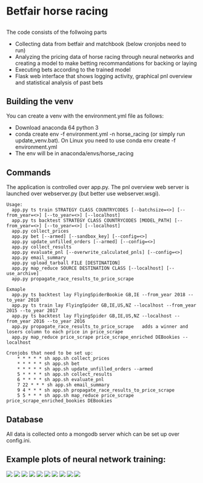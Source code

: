 # Betfair horse racing

##
The code consists of the follwoing parts
* Collecting data from betfair and matchbook (below cronjobs need to run)
* Analyzing the pricing data of horse racing through neural networks and creating a model to make betting recommandations for backing or laying
* Executing bets according to the trained model
* Flask web interface that shows logging activity, graphical pnl overview and statistical analysis of past bets

## Building the venv
You can create a venv with the environment.yml file as follows:

* Download anaconda 64 python 3
* conda create env -f environment.yml -n horse_racing (or simply run update_venv.bat). On Linux you need to use conda env create -f environment.yml
* The env will be in anaconda/envs/horse_racing

## Commands

The application is controlled over app.py. The pnl overview web server is launched over webserver.py (but better use webserver.wsgi).
```
Usage:
  app.py ts train STRATEGY CLASS COUNTRYCODES [--batchsize=<>] [--from_year=<>] [--to_year=<>] [--localhost]
  app.py ts backtest STRATEGY CLASS COUNTRYCODES [MODEL_PATH] [--from_year=<>] [--to_year=<>] [--localhost]
  app.py collect_prices
  app.py bet [--armed] [--sandbox_key] [--config=<>]
  app.py update_unfilled_orders [--armed] [--config=<>]
  app.py collect_results
  app.py evaluate_pnl [--overwrite_calculated_pnls] [--config=<>]
  app.py email_summary
  app.py upload_tarball FILE [DESTINATION]
  app.py map_reduce SOURCE DESTINATION CLASS [--localhost] [--use_archive]
  app.py propagate_race_results_to_price_scrape

Exmaple
  app.py ts backtest lay FlyingSpiderBookie GB,IE --from_year 2018 --to_year 2018`
  app.py ts train lay FlyingSpider GB,IE,US,NZ --localhost --from_year 2015 --to_year 2017
  app.py ts backtest lay FlyingSpider GB,IE,US,NZ --localhost --from_year 2016 --to_year 2016
  app.py propagate_race_results_to_price_scrape   adds a winner and losers column to each price in price_scrape
  app.py map_reduce price_scrape price_scrape_enriched DEBookies --localhost
```


```
Cronjobs that need to be set up:
    * * * * * sh app.sh collect_prices
    * * * * * sh app.sh bet
    * * * * * sh app.sh update_unfilled_orders --armed
    5 * * * * sh app.sh collect_results
    6 * * * * sh app.sh evaluate_pnl
    7 22 * * * sh app.sh email_summary
    9 4 * * * sh app.sh propagate_race_results_to_price_scrape
    5 5 * * * sh app.sh map_reduce price_scrape price_scrape_enriched_bookies DEBookies
```


## Database
All data is collected onto a mongodb server which can be set up over config.ini.

## Example plots of neural network training:

![](/doc/chart_cumulative_year.png?raw=True)
![](/doc/chart_cumulative.png?raw=True)
![](/doc/chart.png?raw=True)
![](/horse_racing/neural_networks/plots/backtesting-20180323-222855.png?raw=True)
![](/horse_racing/neural_networks/plots/training-20180318-164301.png?raw=True)
![](/horse_racing/neural_networks/plots/training-20180318-184839.png?raw=True)
![](/horse_racing/neural_networks/plots/training-20180321-003043.png?raw=True)
![](/horse_racing/neural_networks/plots/training-20180426-150117.png?raw=True)
![](/horse_racing/neural_networks/plots/training-20180508-224228.png?raw=True)
![](/horse_racing/neural_networks/plots/training-20180508-224741.png?raw=True)